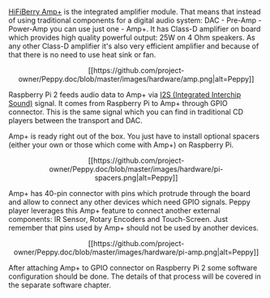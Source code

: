 [HiFiBerry Amp+](https://www.hifiberry.com/ampplus/) is the integrated amplifier module. That means that instead of using traditional components for a digital audio system: DAC - Pre-Amp - Power-Amp you can use just one - Amp+. It has Class-D amplifier on board which provides high quality powerful output: 25W on 4 Ohm speakers. As any other Class-D amplifier it's also very efficient amplifier and because of that there is no need to use heat sink or fan.

<p align="center">
[[https://github.com/project-owner/Peppy.doc/blob/master/images/hardware/amp.png|alt=Peppy]]
</p>

Raspberry Pi 2 feeds audio data to Amp+ via [I2S (Integrated Interchip Sound)](https://en.wikipedia.org/wiki/I%C2%B2S) signal. It comes from Raspberry Pi to Amp+ through GPIO connector. This is the same signal which you can find in traditional CD players between the transport and DAC.

Amp+ is ready right out of the box. You just have to install optional spacers (either your own or those which come with Amp+) on Raspberry Pi.

<p align="center">
[[https://github.com/project-owner/Peppy.doc/blob/master/images/hardware/pi-spacers.png|alt=Peppy]]
</p>

Amp+ has 40-pin connector with pins which protrude through the board and allow to connect any other devices which need GPIO signals. Peppy player leverages this Amp+ feature to connect another external components: IR Sensor, Rotary Encoders and Touch-Screen. Just remember that pins used by Amp+ should not be used by another devices.

<p align="center">
[[https://github.com/project-owner/Peppy.doc/blob/master/images/hardware/pi-amp.png|alt=Peppy]]
</p>

After attaching Amp+ to GPIO connector on Raspberry Pi 2 some software configuration should be done. The details of that process will be covered in the separate software chapter.